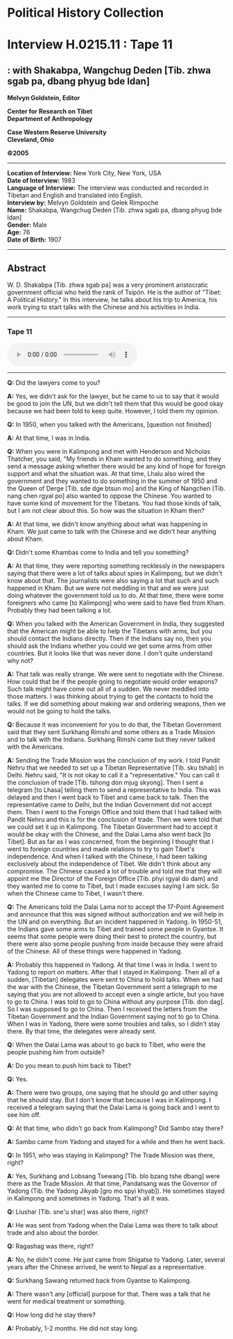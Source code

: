 #  Political History Collection  
# Interview H.0215.11 : Tape 11  
##  : with Shakabpa, Wangchug Deden [Tib. zhwa sgab pa, dbang phyug bde ldan]  


**Melvyn Goldstein, Editor**  

**Center for Research on Tibet**  
**Department of Anthropology**  

**Case Western Reserve University**  
**Cleveland, Ohio**  

**©2005**  

---  
**Location of Interview:** New York City, New York, USA  
**Date of Interview:** 1983  
**Language of Interview:** The interview was conducted and recorded in Tibetan and English and translated into English.  
**Interview by:** Melvyn Goldstein and Gelek Rimpoche  
**Name:** Shakabpa, Wangchug Deden [Tib. zhwa sgab pa, dbang phyug bde ldan]  
**Gender:** Male  
**Age:** 76  
**Date of Birth:** 1907  
  
---  
## Abstract  

 W. D. Shakabpa [Tib. zhwa sgab pa] was a very prominent aristocratic government official who held the rank of Tsipön. He is the author of "Tibet: A Political History." In this interview, he talks about his trip to America, his work trying to start talks with the Chinese and his activities in India. 
  
---
### Tape 11  

<audio controls>
<source src="https://tile.loc.gov/storage-services/service/asian/asiantoha/H_0215_11/H_0215_11.mp3" type="audio/mp3">
Your browser does not support the audio element.
</audio>  

---

**Q:**  Did the lawyers come to you?   

**A:**  Yes, we didn't ask for the lawyer, but he came to us to say that it would be good to join the UN, but we didn't tell them that this would be good okay because we had been told to keep quite. However, I told them my opinion.   

**Q:**  In 1950, when you talked with the Americans, [question not finished]   

**A:**  At that time, I was in India.   

**Q:**  When you were in Kalimpong and met with Henderson and Nicholas Thatcher, you said, "My friends in Kham wanted to do something, and they send a message asking whether there would be any kind of hope for foreign support and what the situation was. At that time, Lhalu also wired the government and they wanted to do something in the summer of 1950 and the Queen of Derge [Tib. sde dge btsun mo] and the King of Nangchen [Tib. nang chen rgyal po] also wanted to oppose the Chinese. You wanted to have some kind of movement for the Tibetans. You had those kinds of talk, but I am not clear about this. So how was the situation in Kham then?   

**A:**  At that time, we didn't know anything about what was happening in Kham. We just came to talk with the Chinese and we didn't hear anything about Kham.   

**Q:**  Didn't some Khambas come to India and tell you something?   

**A:**  At that time, they were reporting something recklessly in the newspapers saying that there were a lot of talks about spies in Kalimpong, but we didn't know about that. The journalists were also saying a lot that such and such happened in Kham. But we were not meddling in that and we were just doing whatever the government told us to do. At that time, there were some foreigners who came [to Kalimpong] who were said to have fled from Kham. Probably they had been talking a lot.   

**Q:**  When you talked with the American Government in India, they suggested that the American might be able to help the Tibetans with arms, but you should contact the Indians directly. Then if the Indians say no, then you should ask the Indians whether you could we get some arms from other countries. But it looks like that was never done. I don't quite understand why not?   

**A:**  That talk was really strange. We were sent to negotiate with the Chinese. How could that be if the people going to negotiate would order weapons? Such talk might have come out all of a sudden. We never meddled into those matters. I was thinking about trying to get the contacts to hold the talks. If we did something about making war and ordering weapons, then we would not be going to hold the talks.   

**Q:**  Because it was inconvenient for you to do that, the Tibetan Government said that they sent Surkhang Rimshi and some others as a Trade Mission and to talk with the Indians. Surkhang Rimshi came but they never talked with the Americans.   

**A:**  Sending the Trade Mission was the conclusion of my work. I told Pandit Nehru that we needed to set up a Tibetan Representative [Tib. sku tshab] in Delhi. Nehru said, "It is not okay to call it a "representative." You can call it the conclusion of trade [Tib. tshong don mjug skyong]. Then I sent a telegram [to Lhasa] telling them to send a representative to India. This was delayed and then I went back to Tibet and came back to talk. Then the representative came to Delhi, but the Indian Government did not accept them. Then I went to the Foreign Office and told them that I had talked with Pandit Nehru and this is for the conclusion of trade. Then we were told that we could set it up in Kalimpong. The Tibetan Government had to accept it would be okay with the Chinese, and the Dalai Lama also went back [to Tibet]. But as far as I was concerned, from the beginning I thought that I went to foreign countries and made relations to try to gain Tibet's independence. And when I talked with the Chinese, I had been talking exclusively about the independence of Tibet. We didn't think about any compromise. The Chinese caused a lot of trouble and told me that they will appoint me the Director of the Foreign Office [Tib. phyi rgyal do dam] and they wanted me to come to Tibet, but I made excuses saying I am sick. So when the Chinese came to Tibet, I wasn't there.   

**Q:**  The Americans told the Dalai Lama not to accept the 17-Point Agreement and announce that this was signed without authorization and we will help in the UN and on everything. But an incident happened in Yadong. In 1950-51, the Indians gave some arms to Tibet and trained some people in Gyantse. It seems that some people were doing their best to protect the country, but there were also some people pushing from inside because they were afraid of the Chinese. All of these things were happened in Yadong.   

**A:**  Probably this happened in Yadong. At that time I was in India. I went to Yadong to report on matters. After that I stayed in Kalimpong. Then all of a sudden, [Tibetan] delegates were sent to China to hold talks. When we had the war with the Chinese, the Tibetan Government sent a telegraph to me saying that you are not allowed to accept even a single article, but you have to go to China. I was told to go to China without any purpose [Tib. don dag]. So I was supposed to go to China. Then I received the letters from the Tibetan Government and the Indian Government saying not to go to China. When I was in Yadong, there were some troubles and talks, so I didn't stay there. By that time, the delegates were already sent.   

**Q:**  When the Dalai Lama was about to go back to Tibet, who were the people pushing him from outside?   

**A:**  Do you mean to push him back to Tibet?   

**Q:**  Yes.   

**A:**  There were two groups, one saying that he should go and other saying that he should stay. But I don't know that because I was in Kalimpong. I received a telegram saying that the Dalai Lama is going back and I went to see him off.   

**Q:**  At that time, who didn't go back from Kalimpong? Did Sambo stay there?   

**A:**  Sambo came from Yadong and stayed for a while and then he went back.   

**Q:**  In 1951, who was staying in Kalimpong? The Trade Mission was there, right?   

**A:**  Yes, Surkhang and Lobsang Tsewang [Tib. blo bzang tshe dbang] were there as the Trade Mission. At that time, Pandatsang was the Governor of Yadong (Tib. the Yadong Jikyab [gro mo spyi khyab]). He sometimes stayed in Kalimpong and sometimes in Yadong. That's all it was.   

**Q:**  Liushar [Tib. sne'u shar] was also there, right?   

**A:**  He was sent from Yadong when the Dalai Lama was there to talk about trade and also about the border.   

**Q:**  Ragashag was there, right?   

**A:**  No, he didn't come. He just came from Shigatse to Yadong. Later, several years after the Chinese arrived, he went to Nepal as a representative.   

**Q:**  Surkhang Sawang returned back from Gyantse to Kalimpong.   

**A:**  There wasn't any [official] purpose for that. There was a talk that he went for medical treatment or something.   

**Q:**  How long did he stay there?   

**A:**  Probably, 1-2 months. He did not stay long.   

